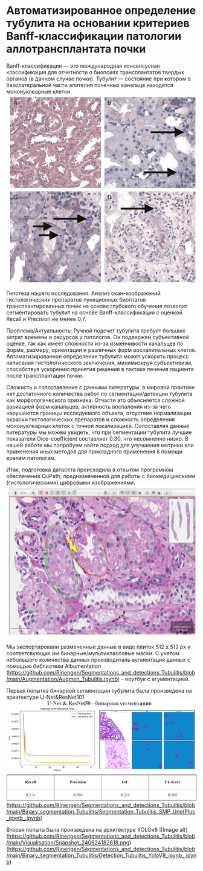 # Автоматизированное определение тубулита на основании критериев Banff-классификации патологии аллотрансплантата почки

Banff-классификация — это международная консенсусная классификация для отчетности о биопсиях трансплантатов твердых органов (в данном случае почки).
Тубулит —  состояние при котором в базолатеральной части эпителия почечных канальце находятся мононуклеарные клетки.
![Image alt](https://github.com/Rinengen/Segmentations_and_detections_Tubulitis/blob/main/Visualisation/Snapshot_240624182348.png)

Гипотеза нашего исследования: Анализ скан-изображений гистологических препаратов пункционных биоптатов трансплантированных почек на основе глубокого обучения позволит сегментировать тубулит на основе Banff-классификации с оценкой Recall и Precision не менее 0,7.

Проблема/Актуальность: Ручной подсчет тубулита требует больших затрат времени и ресурсов у патологов. Он подвержен субъективной оценке, так как имеет сложности из-за изменчивости канальцев по форме, размеру, ориентации и различных форм воспалительных клеток. Автоматизированное определение тубулита может ускорить процесс написания гистологического заключения, минимизируя субъективизм, способствуя ускорению принятия решения в тактике лечения пациента после трансплантации почки.

Сложнсть и сопоставление с данными литературы: в мировой практике нет достаточного количества работ по сегментации/детекции тубулита как морфологического признака. Отчасти это объясняется сложной вариацией форм канальцев, активность воспаления из-за чего нарушаются границы исследуемого объекта, отсуствие нормализации окраски гистологических препаратов и сложность определения мононуклеарных клеток с точной локализацией. Сопоставляя данные литературы мы можем увидеть, что при сегментации тубулита лучшие показатели Dice-coefficient составляет 0.30, что несомненно низко. В нашей работе мы попробуем найти подход для улучшения метрики или применения иных методов для прикладного применения в помощи врачам патологам.

Итак, подготовка датасета происходила в откытом програмном обеспечении QuPath, предназначенной для работы с биомедицинскими (гистологическими) цифровыми изображениями. 
![Image alt](https://github.com/Rinengen/Segmentations_and_detections_Tubulitis/blob/main/Visualisation/Snapshot_240624182453.png)

Мы экспортировали размеченные данные в виде плиток 512 х 512 px и соответсвующих им бинарные/мультиклассовые маски. С учетом небольшого количества данных производиталь аугментация данных с помощью библиотеки Albumentation (https://github.com/Rinengen/Segmentations_and_detections_Tubulitis/blob/main/Augmentation/Augmen_Tubulitis.ipynb) - ноутбук с агументацией.

Первая попытка бинарной сегментации тубулита была произведена на архитектуре U-Net&ResNet101 
![Image alt](https://github.com/Rinengen/Segmentations_and_detections_Tubulitis/blob/main/Visualisation/Snapshot_240624182540.png)
(https://github.com/Rinengen/Segmentations_and_detections_Tubulitis/blob/main/Binary_segmentation_Tubulitis/Segmentation_Tubulitis_SMP_UnetPlus_ipynb_.ipynb)

Вторая попыта была произведена на архитектуре YOLOv8
![Image alt]
(https://github.com/Rinengen/Segmentations_and_detections_Tubulitis/blob/main/Visualisation/Snapshot_240624182618.png)
(https://github.com/Rinengen/Segmentations_and_detections_Tubulitis/blob/main/Binary_segmentation_Tubulitis/Detection_Tubulitis_YoloV8_ipynb_.ipynb)





